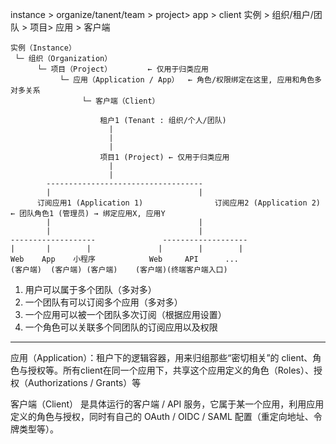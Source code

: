 instance > organize/tanent/team > project> app > client
实例 > 组织/租户/团队 > 项目> 应用 > 客户端

```
实例（Instance）
 └─ 组织（Organization）
      └─ 项目（Project）        ← 仅用于归类应用
           └─ 应用（Application / App）  ← 角色/权限绑定在这里, 应用和角色多对多关系
                └─ 客户端（Client）
```

```
                    租户1 (Tenant : 组织/个人/团队)
                      |
                      |
                      |
                    项目1 (Project) ← 仅用于归类应用
                      |
                      |
        -----------------------------------
        |                                 |
      订阅应用1 (Application 1)                订阅应用2 (Application 2)    ← 团队角色1 (管理员) → 绑定应用X, 应用Y
        |                                 |
        |                                 |
-------------------               -------------------
|       |        |               |        |        |
Web    App    小程序            Web     API      ...
(客户端)  (客户端) (客户端)    (客户端)(终端客户端入口)
```

1. 用户可以属于多个团队（多对多）
2. 一个团队有可以订阅多个应用（多对多）
3. 一个应用可以被一个团队多次订阅（根据应用设置）
4. 一个角色可以关联多个同团队的订阅应用以及权限

---

应用（Application）：租户下的逻辑容器，用来归组那些“密切相关”的 client、角色与授权等。所有client在同一个应用下，共享这个应用定义的角色（Roles）、授权（Authorizations / Grants）等

客户端（Client） 是具体运行的客户端 / API 服务，它属于某一个应用，利用应用定义的角色与授权，同时有自己的 OAuth / OIDC / SAML 配置（重定向地址、令牌类型等）。
